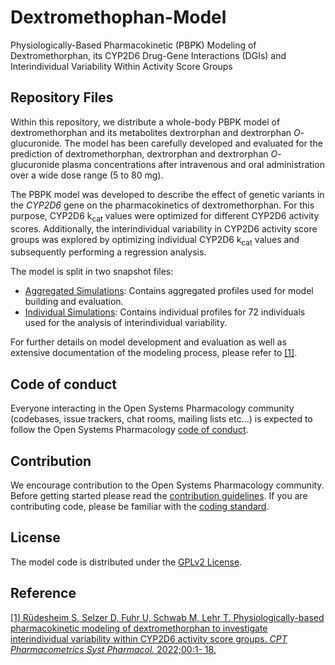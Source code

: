 # Dextromethophan-Model
Physiologically-Based Pharmacokinetic (PBPK) Modeling of Dextromethorphan, its CYP2D6 Drug-Gene Interactions (DGIs) and Interindividual Variability Within Activity Score Groups
## Repository Files 
Within this repository, we distribute a whole-body PBPK model of dextromethorphan and its metabolites dextrorphan and dextrorphan *O*-glucuronide. The model has been carefully developed and evaluated for the prediction of dextromethorphan, dextrorphan and dextrorphan *O*-glucuronide plasma concentrations after intravenous and oral administration over a wide dose range (5 to 80 mg).

The PBPK model was developed to describe the effect of genetic variants in the *CYP2D6* gene on the pharmacokinetics of dextromethorphan. For this purpose, CYP2D6 k<sub>cat</sub> values were optimized for different CYP2D6 activity scores. Additionally, the interindividual variability in CYP2D6 activity score groups was explored by optimizing individual CYP2D6 k<sub>cat</sub> values and subsequently performing a regression analysis.

The model is split in two snapshot files:
- [Aggregated Simulations](./dextromethorphan_aggregated_simulations.json): Contains aggregated profiles used for model building and evaluation.
- [Individual Simulations](./dextromethorphan_individual_simulations.json): Contains individual profiles for 72 individuals used for the analysis of interindividual variability. 

For further details on model development and evaluation as well as extensive documentation of the modeling process, please refer to [[1]](https://onlinelibrary.wiley.com/doi/10.1002/psp4.12776).

## Code of conduct
Everyone interacting in the Open Systems Pharmacology community (codebases, issue trackers, chat rooms, mailing lists etc...) is expected to follow the Open Systems Pharmacology [code of conduct](https://github.com/Open-Systems-Pharmacology/Suite/blob/master/CODE_OF_CONDUCT.md#contributor-covenant-code-of-conduct).

## Contribution
We encourage contribution to the Open Systems Pharmacology community. Before getting started please read the [contribution guidelines](https://github.com/Open-Systems-Pharmacology/Suite/blob/master/CONTRIBUTING.md#ways-to-contribute). If you are contributing code, please be familiar with the [coding standard](https://github.com/Open-Systems-Pharmacology/Suite/blob/master/CODING_STANDARDS.md#visual-studio-settings).

## License
The model code is distributed under the [GPLv2 License](https://github.com/Open-Systems-Pharmacology/Suite/blob/develop/LICENSE).

## Reference
[[1] Rüdesheim S, Selzer D, Fuhr U, Schwab M, Lehr T. Physiologically-based pharmacokinetic modeling of dextromethorphan to investigate interindividual variability within CYP2D6 activity score groups. *CPT Pharmacometrics Syst Pharmacol.* 2022;00:1- 18.](https://onlinelibrary.wiley.com/doi/10.1002/psp4.12776)